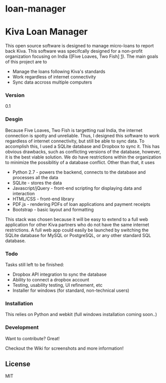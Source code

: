 loan-manager
============

# Kiva Loan Manager

This open source software is designed to manage micro-loans to report back Kiva. This software was specifcally designed for a non-profit organization focusing on India ([Five Loaves, Two Fish] [1]). The main goals of this project are to

  - Manage the loans following Kiva's standards
  - Work regardless of internet connectivity
  - Sync data accross multiple computers

### Version
0.1

### Desgin
Because Five Loaves, Two Fish is targetting rual India, the internet connection is spotty and unreliable. Thus, I designed this software to work regardless of internet connectivity, but still be able to sync data. To accomplish this, I used a SQLite database and Dropbox to sync it. This has obvious drawbacks, such as conflicting versions of the database, however, it is the best viable solution. We do have restrictions within the organization to minimize the possiblitiy of a database conflict. Other than that, it uses
* Python 2.7 - powers the backend, connects to the database and processes all the data
* SQLite - stores the data
* Javascript/jQuery - front-end scripting for displaying data and interaction
* HTML/CSS - front-end library
* PDF.js - rendering PDFs of loan applications and payment receipts
* Bootstrap - basic layout and formatting

This stack was chosen because it will be easy to extend to a full web application for other Kiva partners who do not have the same internet restrictions. A full web app could easily be launched by switching the SQLite database for MySQL or PostgreSQL, or any other standard SQL database.

### Todo
Tasks still left to be finished:

* Dropbox API integration to sync the database
* Ability to connect a dropbox account
* Testing, usability testing, UI refinement, etc
* Installer for windows (for standard, non-technical users)

### Installation

This relies on Python and webkit (full windows installation coming soon..)

### Development

Want to contribute? Great!

Checkout the Wiki for screenshots and more information!


License
----

MIT


[1]:http://www.5-loaves.org/

